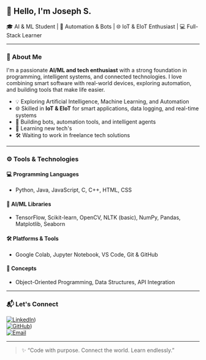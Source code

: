 ## 👋 Hello, I'm Joseph S.

🎓 AI & ML Student | 🤖 Automation & Bots | 🌐 IoT & EIoT Enthusiast | 💻 Full-Stack Learner  

---

### 🚀 About Me

I'm a passionate **AI/ML and tech enthusiast** with a strong foundation in programming, intelligent systems, and connected technologies. I love combining smart software with real-world devices, exploring automation, and building tools that make life easier.

- 💡 Exploring Artificial Intelligence, Machine Learning, and Automation  
- 🌐 Skilled in **IoT & EIoT** for smart applications, data logging, and real-time systems  
- 🤖 Building bots, automation tools, and intelligent agents  
- 🌱 Learning new tech's  
- 🛠️ Waiting to work in freelance tech solutions  

---

### ⚙️ Tools & Technologies

#### 💻 Programming Languages
- Python, Java, JavaScript, C, C++, HTML, CSS

#### 🧠 AI/ML Libraries
- TensorFlow, Scikit-learn, OpenCV, NLTK (basic), NumPy, Pandas, Matplotlib, Seaborn

#### 🛠️ Platforms & Tools
- Google Colab, Jupyter Notebook, VS Code, Git & GitHub

#### 🧩 Concepts
- Object-Oriented Programming, Data Structures, API Integration

---


### 📬 Let's Connect

[![LinkedIn](https://img.shields.io/badge/LinkedIn-Joseph-blue?style=flat&logo=linkedin)](https://www.linkedin.com/in/joseph-s-7b583224a/))  
[![GitHub](https://img.shields.io/badge/GitHub-Profile-black?style=flat&logo=github)](https://github.com/Sjoseph24))  
[![Email](https://img.shields.io/badge/Email-joseph@email.com-red?style=flat&logo=gmail)](mailto:sjoseph9566@gmail.com)

---

> ✨ “Code with purpose. Connect the world. Learn endlessly.”
